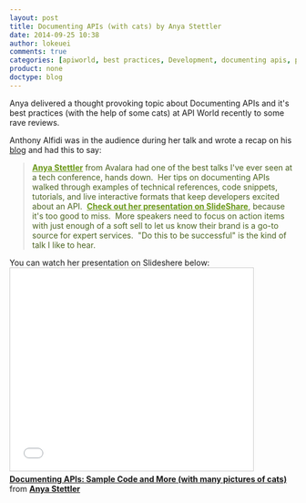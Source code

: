 ```yaml
---
layout: post
title: Documenting APIs (with cats) by Anya Stettler
date: 2014-09-25 10:38
author: lokeuei
comments: true
categories: [apiworld, best practices, Development, documenting apis, presentation, Presentations, talk]
product: none
doctype: blog
---
```

Anya delivered a thought provoking topic about Documenting APIs and it's best practices (with the help of some cats) at API World recently to some rave reviews.

Anthony Alfidi was in the audience during her talk and wrote a recap on his <a href="http://alfidicapitalblog.blogspot.com/2014/09/data-supply-chains-at-dataweek-and-api.html">blog</a> and had this to say:
<blockquote><a style="font-weight: bold; color: #6a9718;" href="http://www.linkedin.com/pub/anya-stettler/79/7b9/54">Anya Stettler</a><span style="color: #4b6320;"> from Avalara had one of the best talks I've ever seen at a tech conference, hands down.  Her tips on documenting APIs walked through examples of technical references, code snippets, tutorials, and live interactive formats that keep developers excited about an API.  </span><a style="font-weight: bold; color: #6a9718;" href="http://www.slideshare.net/AnyaStettler/api-world-presentation-documenting-apis-sample-code-and-more-with-many-pictures-of-cats">Check out her presentation on SlideShare</a><span style="color: #4b6320;">, because it's too good to miss.  More speakers need to focus on action items with just enough of a soft sell to let us know their brand is a go-to source for expert services.  "Do this to be successful" is the kind of talk I like to hear.</span></blockquote>
You can watch her presentation on Slideshere below:
<iframe style="border: 1px solid #CCC; border-width: 1px; margin-bottom: 5px; max-width: 100%;" src="//www.slideshare.net/slideshow/embed_code/39158897" width="427" height="356" frameborder="0" marginwidth="0" marginheight="0" scrolling="no" allowfullscreen="allowfullscreen"> </iframe>
<div style="margin-bottom: 5px;"><strong> <a title="Documenting APIs: Sample Code and More (with many pictures of cats)" href="https://www.slideshare.net/AnyaStettler/api-world-presentation-documenting-apis-sample-code-and-more-with-many-pictures-of-cats" target="_blank">Documenting APIs: Sample Code and More (with many pictures of cats)</a> </strong> from <strong><a href="http://www.slideshare.net/AnyaStettler" target="_blank">Anya Stettler</a></strong></div>

